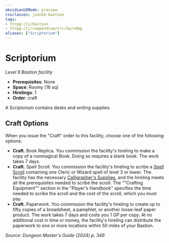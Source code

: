 ```yaml
---
obsidianUIMode: preview
cssclasses: json5e-bastion
tags:
- ttrpg-cli/bastion
- ttrpg-cli/compendium/src/5e/xdmg
aliases: ["Scriptorium"]
---
```

# Scriptorium
*Level 9 Bastion facility*  

- **Prerequisites**: None
- **Space**: Roomy (16 sq)
- **Hirelings**: 1
- **Order**: craft

A Scriptorium contains desks and writing supplies.

## Craft Options

When you issue the "Craft" order to this facility, choose one of the following options:

- **Craft.** Book Replica. You commission the facility's hireling to make a copy of a nonmagical Book. Doing so requires a blank book. The work takes 7 days.  
- **Craft.** Spell Scroll. You commission the facility's hireling to scribe a [Spell Scroll](Mechanics/items/spell-scroll-xdmg.md) containing one Cleric or Wizard spell of level 3 or lower. The facility has the necessary [Calligrapher's Supplies](Mechanics/items/calligraphers-supplies-xphb.md), and the hireling meets all the prerequisites needed to scribe the scroll. The ""Crafting Equipment"" section in the "Player's Handbook" specifies the time needed to scribe the scroll and the cost of the scroll, which you must pay.  
- **Craft.** Paperwork. You commission the facility's hireling to create up to fifty copies of a broadsheet, a pamphlet, or another loose-leaf paper product. The work takes 7 days and costs you 1 GP per copy. At no additional cost in time or money, the facility's hireling can distribute the paperwork to one or more locations within 50 miles of your Bastion.  

*Source: Dungeon Master's Guide (2024) p. 346*